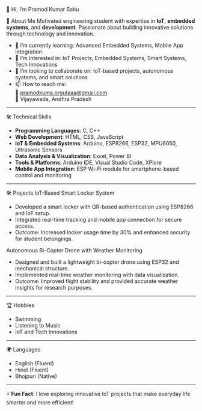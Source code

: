  👋 Hi, I’m Pramod Kumar Sahu

 🚀 About Me
Motivated engineering student with expertise in **IoT**, **embedded systems**, and **development**. Passionate about building innovative solutions through technology and innovation.

- 🌱 I’m currently learning: Advanced Embedded Systems, Mobile App Integration
- 👀 I’m interested in: IoT Projects, Embedded Systems, Smart Systems, Tech Innovations
- 💞️ I’m looking to collaborate on: IoT-based projects, autonomous systems, and smart solutions
- 📫 How to reach me:   
  📧 pramodkuma.orgutaaa@gmail.com  
  📍 Vijayawada, Andhra Pradesh

---

 🛠️ Technical Skills
- **Programming Languages**: C, C++
- **Web Development**: HTML, CSS, JavaScript
- **IoT & Embedded Systems**: Arduino, ESP8266, ESP32, MPU6050, Ultrasonic Sensors
- **Data Analysis & Visualization**: Excel, Power BI
- **Tools & Platforms**: Arduino IDE, Visual Studio Code, XPlore
- **Mobile App Integration**: ESP Wi-Fi module for smartphone-based control and monitoring

---

 🛠️ Projects
 IoT-Based Smart Locker System
- Developed a smart locker with QR-based authentication using ESP8266 and IoT setup.
- Integrated real-time tracking and mobile app connection for secure access.
- Outcome: Increased locker usage time by 30% and enhanced security for student belongings.

 Autonomous Bi-Copter Drone with Weather Monitoring
- Designed and built a lightweight bi-copter drone using ESP32 and mechanical structure.
- Implemented real-time weather monitoring with data visualization.
- Outcome: Improved flight stability and provided accurate weather insights for research purposes.

---

 🏆 Hobbies
- Swimming
- Listening to Music
- IoT and Tech Innovations

---

 🌍 Languages
- English (Fluent)
- Hindi (Fluent)
- Bhojpuri (Native)

---

⚡ **Fun Fact**: I love exploring innovative IoT projects that make everyday life smarter and more efficient!
